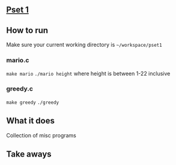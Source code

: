 ## [Pset 1](http://docs.cs50.net/2017/x/psets/1/pset1.html)

## How to run
Make sure your current working directory is `~/workspace/pset1`

### mario.c
`make mario`
`./mario height` where height is between 1-22 inclusive

### greedy.c
`make greedy`
`./greedy`

## What it does
Collection of misc programs
## Take aways
